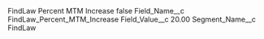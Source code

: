 <?xml version="1.0" encoding="UTF-8"?>
<CustomMetadata xmlns="http://soap.sforce.com/2006/04/metadata" xmlns:xsi="http://www.w3.org/2001/XMLSchema-instance" xmlns:xsd="http://www.w3.org/2001/XMLSchema">
    <label>FindLaw Percent MTM Increase</label>
    <protected>false</protected>
    <values>
        <field>Field_Name__c</field>
        <value xsi:type="xsd:string">FindLaw_Percent_MTM_Increase</value>
    </values>
    <values>
        <field>Field_Value__c</field>
        <value xsi:type="xsd:string">20.00</value>
    </values>
    <values>
        <field>Segment_Name__c</field>
        <value xsi:type="xsd:string">FindLaw</value>
    </values>
</CustomMetadata>
